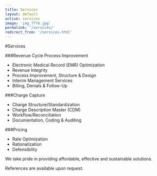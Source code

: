```yaml
---
title: Services
layout: default
active: services
image: 'img_7776.jpg'
permalink: '/services/'
redirect_from: '/services.html'
---
```

#Services

###Revenue Cycle Process Improvement
- Electronic Medical Record (EMR) Optimization
- Revenue Integrity
- Process Improvement, Structure & Design
- Interim Management Services
- Billing, Denials & Follow-Up

###Charge Capture
- Charge Structure/Standardization
- Charge Description Master (CDM)
- Workflow/Reconciliation
- Documentation, Coding & Auditing

###Pricing
- Rate Optimization
- Rationalization
- Defensibility

We take pride in providing affordable, effective and sustainable solutions.

References are available upon request.
